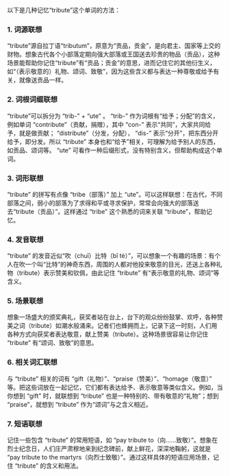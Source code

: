 以下是几种记忆“tribute”这个单词的方法：

### 1. 词源联想
“tribute”源自拉丁语“tributum”，原意为“贡品，贡金”，是向君主、国家等上交的财物。想象古代各个小部落定期向强大部落或王国送去珍贵的物品（贡品），这种场景能帮助你记住“tribute”有“贡品；贡金”的意思，进而记住它的其他衍生义，如“（表示敬意的）礼物、颂词、致敬”，因为这些含义都与表达一种尊敬或给予有关，就像送贡品一样。

### 2. 词根词缀联想
“tribute”可以拆分为 “trib-” + “ute” 。 “trib-” 作为词根有“给予；分配”的含义，例如单词 “contribute”（贡献，捐赠），其中 “con-” 表示“共同”，大家共同给予，就是做贡献； “distribute”（分发，分配）， “dis-” 表示“分开”，把东西分开给予，即分发。所以 “tribute” 本身也和“给予”相关，可理解为给予别人的东西，如贡品、颂词等。 “ute” 可看作一种后缀形式，没有特别含义，但帮助构成这个单词。

### 3. 词形联想
“tribute” 的拼写有点像 “tribe（部落）” 加上 “ute”。可以这样联想：在古代，不同部落之间，弱小的部落为了求得和平或寻求保护，常常会向强大的部落送去“tribute（贡品）”。这样通过 “tribe” 这个熟悉的词来关联 “tribute”，帮助记忆。

### 4. 发音联想
“tribute” 的发音近似“吹（chuī）比特（bǐ tè）”，可以想象一个有趣的场景：有个人在吹一个叫“比特”的神奇东西，周围的人都对他投来敬意的目光，还送上各种礼物（tribute）表示赞美和钦佩，由此记住 “tribute” 有“表示敬意的礼物、颂词”等含义。

### 5. 场景联想
想象一场盛大的颁奖典礼，获奖者站在台上，台下的观众纷纷鼓掌、欢呼，各种赞美之词（tribute）如潮水般涌来。记者们也蜂拥而上，记录下这一时刻，人们用各种方式向获奖者表达敬意，献上赞美（tribute）。这种场景很容易让你记住 “tribute” 有“颂词、致敬”的意思。

### 6. 相关词汇联想
与 “tribute” 相关的词有 “gift（礼物）”、“praise（赞美）”、“homage（敬意）” 等。把这些词放在一起记忆，它们都有表达给予、表示敬意等类似含义。例如，当你想到 “gift” 时，就联想到 “tribute” 也是一种特别的、带有敬意的“礼物”；想到 “praise”，就想到 “tribute” 作为“颂词”与之含义相近。

### 7. 短语联想
记住一些包含 “tribute” 的常用短语，如 “pay tribute to（向……致敬）”。想象在烈士纪念日，人们庄严肃穆地来到纪念碑前，献上鲜花，深深地鞠躬，这就是 “pay tribute to the martyrs（向烈士致敬）”。通过这样具体的短语应用场景，记住 “tribute” 的含义和用法。 